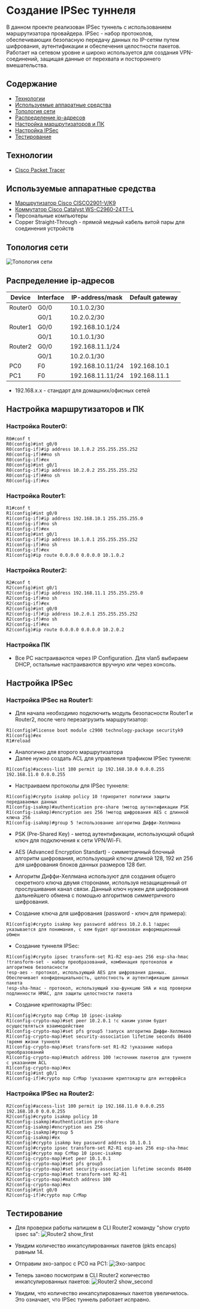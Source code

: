 # Создание IPSec туннеля
В данном проекте реализован IPSec туннель с использованием маршрутизатора провайдера.
IPSec - набор протоколов, обеспечивающих безопасную передачу данных по IP-сетям путем шифрования, аутентификации и обеспечения целостности пакетов. Работает на сетевом уровне и широко используется для создания VPN-соединений, защищая данные от перехвата и постороннего вмешательства.

## Содержание
- [Технологии](#технологии)
- [Используемые аппаратные средства](#используемые-аппаратные-средства)
- [Топология сети](#топология-сети)
- [Распределение ip-адресов](#распределение-ip-адресов)
- [Настройка маршрутизаторов и ПК](#настройка-маршрутизаторов-и-пк)
- [Настройка IPSec](#настройка-ipsec)
- [Тестирование](#тестирование)

## Технологии
- [Cisco Packet Tracer](https://www.netacad.com/cisco-packet-tracer)

## Используемые аппаратные средства
- [Маршрутизатор Cisco CISCO2901-V/K9](https://cisco-russia.ru/cisco-cisco2901-v-k9)
- [Коммутатор Cisco Catalyst WS-C2960-24TT-L](https://cisco-russia.ru/cisco-ws-c2960-24tt-l)
- Персональные компьютеры
- Copper Straight-Through - прямой медный кабель витой пары для соединения устройств


## Топология сети
![Топология сети](https://github.com/notforhealth/Network-engineering/blob/main/CPT_project_vpn/images/network_topology.png)

## Распределение ip-адресов
| Device | Interface | IP-address/mask | Default gateway |
| --- | --- | --- | --- |
| Router0 | G0/0 | 10.1.0.2/30 ||
|| G0/1 | 10.2.0.2/30 ||
| Router1 | G0/0 | 192.168.10.1/24 ||
|| G0/1 | 10.1.0.1/30 ||
| Router2 | G0/0 | 192.168.11.1/24 ||
|| G0/1 | 10.2.0.1/30 ||
| PC0 | F0 | 192.168.10.11/24 | 192.168.10.1 |
| PC1 | F0 | 192.168.11.11/24 | 192.168.11.1 |

- 192.168.x.x - стандарт для домашних/офисных сетей


## Настройка маршрутизаторов и ПК

### Настройка Router0:
``````
R0#conf t
R0(config)#int g0/0 
R0(config-if)#ip address 10.1.0.2 255.255.255.252
R0(config-if)##no sh
R0(config-if)#ex
R0(config)#int g0/1
R0(config-if)#ip address 10.2.0.2 255.255.255.252
R0(config-if)##no sh
R0(config-if)#ex
``````

### Настройка Router1:
``````
R1#conf t
R1(config)#int g0/0
R1(config-if)#ip address 192.168.10.1 255.255.255.0
R1(config-if)#no sh
R1(config-if)#ex
R1(config)#int g0/1
R1(config-if)#ip address 10.1.0.1 255.255.255.252
R1(config-if)#no sh
R1(config-if)#ex
R1(config)#ip route 0.0.0.0 0.0.0.0 10.1.0.2

``````

### Настройка Router2:
``````
R2#conf t
R2(config)#int g0/1
R2(config-if)#ip address 192.168.11.1 255.255.255.0
R2(config-if)#no sh
R2(config-if)#ex
R2(config)#int g0/0
R2(config-if)#ip address 10.2.0.1 255.255.255.252
R2(config-if)#no sh
R2(config-if)#ex
R2(config)#ip route 0.0.0.0 0.0.0.0 10.2.0.2
``````

### Настройка ПК
- Все PC настраиваются через IP Configuration. Для vlan5 выбираем DHCP, остальные настраиваются вручную или через консоль.

## Настройка IPSec
### Настройка IPSec на Router1:
- Для начала необходимо подключить модуль безопасности Router1 и Router2, после чего перезагрузить маршрутизатор:
``````
R1(config)#license boot module c2900 technology-package securityk9 
R1(config)#ex
R1#reload

``````
- Аналогично для второго маршрутизатора
- Далее нужно создать ACL для управления трафиком IPSec туннеля:
``````
R1(config)#access-list 100 permit ip 192.168.10.0 0.0.0.255 192.168.11.0 0.0.0.255
``````
- Настраиваем протоколы для IPSec туннеля:
``````
R1(config)#crypto isakmp policy 10 !приоритет политики защиты передаваемых данных
R1(config-isakmp)#authentication pre-share !метод аутентификации PSK
R1(config-isakmp)#encryption aes 256 !метод шифрования AES с длинной ключа 256
R1(config-isakmp)#group 5 !использование алгоритма Диффи-Хеллмана
``````

- PSK (Pre-Shared Key) - метод аутентификации, использующий общий ключ для подключения к сети VPN/Wi-Fi.
- AES (Advanced Encryption Standart) - симметричный блочный алгоритм шифрования, использующий ключи длиной 128, 192 ил 256 для шифрования блоков данных размеров 128 бит.
- Алгоритм Диффи-Хеллмана используют для создания общего секретного ключа двумя сторонами, используя незащищенный от прослушивания канал связи. Данный ключ нужен для шифрования дальнейшего обмена с помощью алгоритмов симметричного шифрования.


- Создание ключа для шифрования (password - ключ для примера):
``````
R1(config)#crypto isakmp key password address 10.2.0.1 !адрес указывается для понимания, с кем будет организован информационный обмен
``````

- Создание туннеля IPSec:
``````
R1(config)#crypto ipsec transform-set R1-R2 esp-aes 256 esp-sha-hmac
!transform-set - набор преобразований, комбинация протоколов и алгоритмов безопасности
!esp-aes - протокол, использующий AES для шифрования данных. Обеспечивает конфиденциальность, целостность и аутентификацию данных пакета
!esp-sha-hmac - протокол, использующий хэш-функцию SHA и код проверки подлинности HMAC, для защиты целостности пакета
``````
- Создание криптокарты IPSec:
``````
R1(config)#crypto map CrMap 10 ipsec-isakmp 
R1(config-crypto-map)#set peer 10.2.0.1 !с каким узлом будет осуществляться взаимодействие
R1(config-crypto-map)#set pfs group5 !запуск алгоритма Диффи-Хеллмана
R1(config-crypto-map)#set security-association lifetime seconds 86400 !время жизни туннеля
R1(config-crypto-map)#set transform-set R1-R2 !указание набора преобразований
R1(config-crypto-map)#match address 100 !источник пакетов для туннеля с указанием ACL
R1(config-crypto-map)#ex
R1(config)#int g0/1
R1(config-if)#crypto map CrMap !указание криптокарты для интерфейса
``````

### Настройка IPSec на Router2:
``````
R2(config)#access-list 100 permit ip 192.168.11.0 0.0.0.255 192.168.10.0 0.0.0.255
R2(config)#crypto isakmp policy 10
R2(config-isakmp)#authentication pre-share 
R2(config-isakmp)#encryption aes 256
R2(config-isakmp)#group 5
R2(config-isakmp)#ex
R2(config)#crypto isakmp key password address 10.1.0.1
R2(config)#crypto ipsec transform-set R2-R1 esp-aes 256 esp-sha-hmac 
R2(config)#crypto map CrMap 10 ipsec-isakmp 
R2(config-crypto-map)#set peer 10.1.0.1
R2(config-crypto-map)#set pfs group5
R2(config-crypto-map)#set security-association lifetime seconds 86400
R2(config-crypto-map)#set transform-set R2-R1
R2(config-crypto-map)#match address 100
R2(config-crypto-map)#ex
R2(config)#int g0/0
R2(config-if)#crypto map CrMap
``````


## Тестирование

- Для проверки работы напишем в CLI Router2 команду "show crypto ipsec sa":
![Router2 show_first](https://github.com/notforhealth/Network-engineering/blob/main/CPT_project_vpn/images/show_ipsec_first.png)

- Увидим количество инкапсулированных пакетов (pkts encaps) равным 14.

- Отправим эхо-запрос с PC0 на PC1:
![Эхо-запрос](https://github.com/notforhealth/Network-engineering/blob/main/CPT_project_vpn/images/ping.png)

- Теперь заново посмотрим в CLI Router2 количество инкапсулированных пакетов:
![Router2 show_second](https://github.com/notforhealth/Network-engineering/blob/main/CPT_project_vpn/images/show_ipsec_second.png)

- Увидим, что количество инкапсулированных пакетов увеличилось. Это означает, что IPSec туннель работает исправно.











